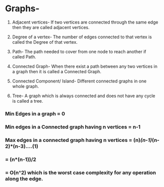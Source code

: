 # Graphs-
1. Adjacent vertices-  If two vertices are connected through the same edge then they are called adjacent vertices.

1. Degree of a vertex- The number of edges connected to that vertex is called the Degree of that vertex.

1. Path- The path needed to cover from one node to reach another if called Path.

1. Connected Graph- When there exist a path between any two vertices in a graph then it is called a Connected Graph.

1. Connected Component/ Island- Different connected graphs in one whole graph.

1. Tree- A graph which is always connected and does not have any cycle is called a tree.


### Min Edges in a graph = 0

### Min edges in a Connected graph having n vertices = n-1

### Max edges in a connected graph having n vertices = (n)*(n-1)*(n-2)*(n-3)....(1)
### = (n*(n-1))/2
### = O(n^2) which is the worst case complexity for any operation along the edge.